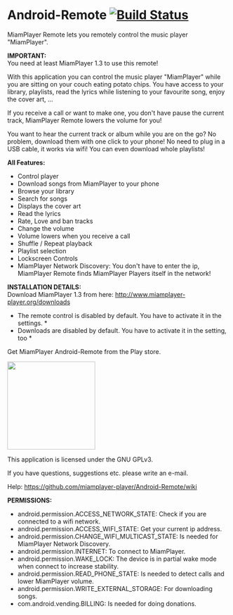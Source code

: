 Android-Remote [![Build Status](https://travis-ci.org/miamplayer-player/Android-Remote.svg)](https://travis-ci.org/miamplayer-player/Android-Remote)
==============

MiamPlayer Remote lets you remotely control the music player "MiamPlayer".

__IMPORTANT:__<br /> 
You need at least MiamPlayer 1.3 to use this remote!

With this application you can control the music player "MiamPlayer" while you are sitting on your couch eating potato chips.
You have access to your library, playlists, read the lyrics while listening to your favourite song, enjoy the cover art, ...

If you receive a call or want to make one, you don't have pause the current track, MiamPlayer Remote lowers the volume for you!

You want to hear the current track or album while you are on the go? No problem, download them with one click to your phone! No need to plug in a USB cable, it works via wifi! You can even download whole playlists!

__All Features:__
* Control player
* Download songs from MiamPlayer to your phone
* Browse your library
* Search for songs
* Displays the cover art
* Read the lyrics
* Rate, Love and ban tracks
* Change the volume
* Volume lowers when you receive a call
* Shuffle / Repeat playback
* Playlist selection
* Lockscreen Controls
* MiamPlayer Network Discovery: You don't have to enter the ip, MiamPlayer Remote finds MiamPlayer Players itself in the network!

__INSTALLATION DETAILS:__<br />
Download MiamPlayer 1.3 from here: http://www.miamplayer-player.org/downloads
* The remote control is disabled by default. You have to activate it in the settings. *
* Downloads are disabled by default. You have to activate it in the setting, too *

Get MiamPlayer Android-Remote from the Play store.

*[<img src="https://play.google.com/intl/en_us/badges/images/generic/en-play-badge.png" width="200">](https://play.google.com/store/apps/details?id=miamplayerremote)*

This application is licensed under the GNU GPLv3.

If you have questions, suggestions etc. please write an e-mail.

Help: https://github.com/miamplayer-player/Android-Remote/wiki

__PERMISSIONS:__<br />
* android.permission.ACCESS_NETWORK_STATE: Check if you are connected to a wifi network.
* android.permission.ACCESS_WIFI_STATE: Get your current ip address.
* android.permission.CHANGE_WIFI_MULTICAST_STATE: Is needed for MiamPlayer Network Discovery.
* android.permission.INTERNET: To connect to MiamPlayer.
* android.permission.WAKE_LOCK: The device is in partial wake mode when connect to increase stability.
* android.permission.READ_PHONE_STATE: Is needed to detect calls and lower MiamPlayer volume.
* android.permission.WRITE_EXTERNAL_STORAGE: For downloading songs.
* com.android.vending.BILLING: Is needed for doing donations.
